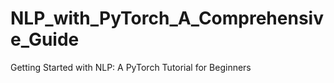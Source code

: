 # NLP_with_PyTorch_A_Comprehensive_Guide
Getting Started with NLP: A PyTorch Tutorial for Beginners
